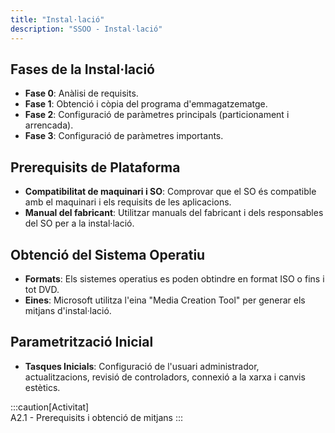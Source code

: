 ```yaml
---
title: "Instal·lació"  
description: "SSOO - Instal·lació"  
---
```


## Fases de la Instal·lació

- **Fase 0**: Anàlisi de requisits.
- **Fase 1**: Obtenció i còpia del programa d'emmagatzematge.
- **Fase 2**: Configuració de paràmetres principals (particionament i arrencada).
- **Fase 3**: Configuració de paràmetres importants.

## Prerequisits de Plataforma

- **Compatibilitat de maquinari i SO**: Comprovar que el SO és compatible amb el maquinari i els requisits de les aplicacions.
- **Manual del fabricant**: Utilitzar manuals del fabricant i dels responsables del SO per a la instal·lació.

## Obtenció del Sistema Operatiu

- **Formats**: Els sistemes operatius es poden obtindre en format ISO o fins i tot DVD.
- **Eines**: Microsoft utilitza l'eina "Media Creation Tool" per generar els mitjans d'instal·lació.

## Parametrització Inicial

- **Tasques Inicials**: Configuració de l'usuari administrador, actualitzacions, revisió de controladors, connexió a la xarxa i canvis estètics.

:::caution[Activitat]  
A2.1 - Prerequisits i obtenció de mitjans
:::